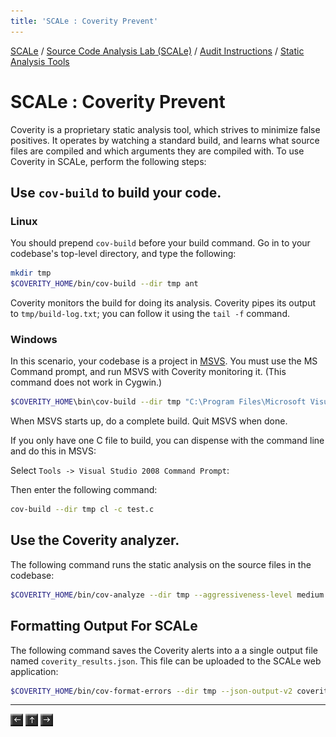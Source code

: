 ```yaml
---
title: 'SCALe : Coverity Prevent'
---
```

 [SCALe](index.md) / [Source Code Analysis Lab (SCALe)](Welcome.md) / [Audit Instructions](Audit-Instructions.md) / [Static Analysis Tools](Static-Analysis-Tools.md)
<!-- <legal> -->
<!-- SCALe version r.6.2.2.2.A -->
<!--  -->
<!-- Copyright 2020 Carnegie Mellon University. -->
<!--  -->
<!-- NO WARRANTY. THIS CARNEGIE MELLON UNIVERSITY AND SOFTWARE ENGINEERING -->
<!-- INSTITUTE MATERIAL IS FURNISHED ON AN "AS-IS" BASIS. CARNEGIE MELLON -->
<!-- UNIVERSITY MAKES NO WARRANTIES OF ANY KIND, EITHER EXPRESSED OR -->
<!-- IMPLIED, AS TO ANY MATTER INCLUDING, BUT NOT LIMITED TO, WARRANTY OF -->
<!-- FITNESS FOR PURPOSE OR MERCHANTABILITY, EXCLUSIVITY, OR RESULTS -->
<!-- OBTAINED FROM USE OF THE MATERIAL. CARNEGIE MELLON UNIVERSITY DOES NOT -->
<!-- MAKE ANY WARRANTY OF ANY KIND WITH RESPECT TO FREEDOM FROM PATENT, -->
<!-- TRADEMARK, OR COPYRIGHT INFRINGEMENT. -->
<!--  -->
<!-- Released under a MIT (SEI)-style license, please see COPYRIGHT file or -->
<!-- contact permission@sei.cmu.edu for full terms. -->
<!--  -->
<!-- [DISTRIBUTION STATEMENT A] This material has been approved for public -->
<!-- release and unlimited distribution.  Please see Copyright notice for -->
<!-- non-US Government use and distribution. -->
<!--  -->
<!-- DM19-1274 -->
<!-- </legal> -->

SCALe : Coverity Prevent
=========================

Coverity is a proprietary static analysis tool, which strives to
minimize false positives. It operates by watching a standard build, and
learns what source files are compiled and which arguments they are
compiled with. To use Coverity in SCALe, perform the following steps:

Use `cov-build` to build your code.
-----------------------------------

### Linux

You should prepend `cov-build` before your build command. Go in to your
codebase's top-level directory, and type the following:

```sh
mkdir tmp
$COVERITY_HOME/bin/cov-build --dir tmp ant
```

Coverity monitors the build for doing its analysis. Coverity pipes its
output to `tmp/build-log.txt`; you can follow it using
the `tail -f` command.

### Windows

In this scenario, your codebase is a project in
[MSVS](Terms-and-Definitions.md#msvc).
You must use the MS Command prompt, and run MSVS with Coverity
monitoring it. (This command does not work in Cygwin.)

```sh
$COVERITY_HOME\bin\cov-build --dir tmp "C:\Program Files\Microsoft Visual Studio 9.0\Common7\IDE\devenv.exe"
```

When MSVS starts up, do a complete build. Quit MSVS when done.

If you only have one C file to build, you can dispense with the command
line and do this in MSVS:

Select `Tools -> Visual Studio 2008 Command Prompt`:

Then enter the following command:

```sh
cov-build --dir tmp cl -c test.c
```

Use the Coverity analyzer.
--------------------------

The following command runs the static analysis on the source files in
the codebase:

```sh
$COVERITY_HOME/bin/cov-analyze --dir tmp --aggressiveness-level medium --all
```

Formatting Output For SCALe
---------------------------

The following command saves the Coverity alerts into a a single
output file named `coverity_results.json`.  This file can be uploaded to
the SCALe web application:`        `

```sh
$COVERITY_HOME/bin/cov-format-errors --dir tmp --json-output-v2 coverity_results.json
```

------------------------------------------------------------------------

[![](attachments/arrow_left.png)](CERT-Rosecheckers.md)
[![](attachments/arrow_up.png)](Static-Analysis-Tools.md)
[![](attachments/arrow_right.png)](Fortify-SCA.md)
